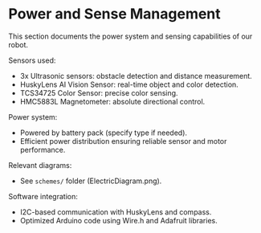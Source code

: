 # Power and Sense Management

This section documents the power system and sensing capabilities of our robot.

Sensors used:

- 3x Ultrasonic sensors: obstacle detection and distance measurement.
- HuskyLens AI Vision Sensor: real-time object and color detection.
- TCS34725 Color Sensor: precise color sensing.
- HMC5883L Magnetometer: absolute directional control.

Power system:

- Powered by battery pack (specify type if needed).
- Efficient power distribution ensuring reliable sensor and motor performance.

Relevant diagrams:
- See `schemes/` folder (ElectricDiagram.png).

Software integration:
- I2C-based communication with HuskyLens and compass.
- Optimized Arduino code using Wire.h and Adafruit libraries.
